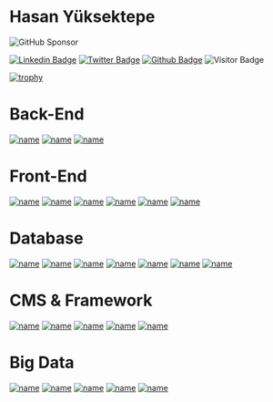 # Hasan Yüksektepe

![GitHub Sponsor](https://img.shields.io/github/sponsors/Hasokeyk?label=Sponsor&logo=GitHub)

[![Linkedin Badge](https://img.shields.io/badge/linkedin-%230077B5.svg?&style=for-the-badge&logo=linkedin&logoColor=white)](https://www.linkedin.com/in/hasan-yuksektepe/)
[![Twitter Badge](https://img.shields.io/badge/twitter-1DA1F2?style=for-the-badge&logo=twitter&logoColor=white)](https://twitter.com/Hasokeyk)
[![Github Badge](https://img.shields.io/badge/github-333?style=for-the-badge&logo=github&logoColor=white)](https://github.com/hasokeyk)
![Visitor Badge](https://visitor-badge.laobi.icu/badge?page_id=hasokeyk.hasokeyk&left_text=Visitor)

[![trophy](https://github-profile-trophy.vercel.app/?username=hasokeyk&theme=onedark)](https://github.com/ryo-ma/github-profile-trophy)

# Back-End
[![name](https://img.shields.io/badge/PHP%207+-2196f3?style=for-the-badge&logo=php&logoColor=white)](https://hayatikodla.net)
[![name](https://img.shields.io/badge/Python-2196f3?style=for-the-badge&logo=python&logoColor=darkgreen)](https://hayatikodla.net)
[![name](https://img.shields.io/badge/NodeJS-2196f3?style=for-the-badge&logo=node&logoColor=white)](https://hayatikodla.net)

# Front-End
[![name](https://img.shields.io/badge/HTML5-E34F26?style=for-the-badge&logo=html5&logoColor=white)](https://hayatikodla.net)
[![name](https://img.shields.io/badge/CSS3-E34F26?style=for-the-badge&logo=css3&logoColor=white)](https://hayatikodla.net)
[![name](https://img.shields.io/badge/Javascript-E34F26?style=for-the-badge&logo=javascript&logoColor=white)](https://hayatikodla.net)
[![name](https://img.shields.io/badge/jQuery-E34F26?style=for-the-badge&logo=jquery&logoColor=white)](https://hayatikodla.net)
[![name](https://img.shields.io/badge/Sass-E34F26?style=for-the-badge&logo=sass&logoColor=white)](https://hayatikodla.net)
[![name](https://img.shields.io/badge/Less-E34F26?style=for-the-badge&logo=less&logoColor=white)](https://hayatikodla.net)

# Database
[![name](https://img.shields.io/badge/SQLite-23486d?style=for-the-badge&logo=sqlite&logoColor=white)](https://hayatikodla.net)
[![name](https://img.shields.io/badge/MySQL-23486d?style=for-the-badge&logo=mysql&logoColor=white)](https://hayatikodla.net)
[![name](https://img.shields.io/badge/Postgresql-23486d?style=for-the-badge&logo=Postgresql&logoColor=white)](https://hayatikodla.net)
[![name](https://img.shields.io/badge/MongoDB-23486d?style=for-the-badge&logo=MongoDB&logoColor=white)](https://hayatikodla.net)
[![name](https://img.shields.io/badge/MongoDB-23486d?style=for-the-badge&logo=MongoDB&logoColor=white)](https://hayatikodla.net)
[![name](https://img.shields.io/badge/Apache%20Cassandra-23486d?style=for-the-badge&logo=apachecassandra&logoColor=white)](https://hayatikodla.net)
[![name](https://img.shields.io/badge/Elastic%20Search-23486d?style=for-the-badge&logo=ElasticSearch&logoColor=white)](https://hayatikodla.net)

# CMS & Framework
[![name](https://img.shields.io/badge/Laravel-007fff?style=for-the-badge&logo=Laravel&logoColor=white)](https://hayatikodla.net)
[![name](https://img.shields.io/badge/Codeigniter-007fff?style=for-the-badge&logo=Codeigniter&logoColor=white)](https://hayatikodla.net)
[![name](https://img.shields.io/badge/Wordpress-007fff?style=for-the-badge&logo=Wordpress&logoColor=white)](https://hayatikodla.net)
[![name](https://img.shields.io/badge/Mybb-007fff?style=for-the-badge&logo=mybb&logoColor=white)](https://hayatikodla.net)
[![name](https://img.shields.io/badge/Opencart-007fff?style=for-the-badge&logo=Opencart&logoColor=white)](https://hayatikodla.net)

# Big Data
[![name](https://img.shields.io/badge/Apache%20Hadoop-ff9800?style=for-the-badge&logo=apache&logoColor=white)](https://hayatikodla.net)
[![name](https://img.shields.io/badge/Apache%20Spark-ff9800?style=for-the-badge&logo=apache&logoColor=white)](https://hayatikodla.net)
[![name](https://img.shields.io/badge/Apache%20Kafka-ff9800?style=for-the-badge&logo=apache&logoColor=white)](https://hayatikodla.net)
[![name](https://img.shields.io/badge/Apache%20Hive-ff9800?style=for-the-badge&logo=apache&logoColor=white)](https://hayatikodla.net)
[![name](https://img.shields.io/badge/Apache%20Pig-ff9800?style=for-the-badge&logo=apache&logoColor=white)](https://hayatikodla.net)
